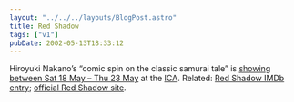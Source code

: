 ```yaml
---
layout: "../../../layouts/BlogPost.astro"
title: Red Shadow
tags: ["v1"]
pubDate: 2002-05-13T18:33:12
---
```


Hiroyuki Nakano&#8217;s &#8220;comic spin on the classic samurai tale&#8221; is [showing between Sat 18 May &#8211; Thu 23 May][1] at the [ICA][2]. Related: [Red Shadow IMDb entry][3]; [official Red Shadow site][4].

[1]: http://www.ica.org.uk/index.cfm?articleid=4482 "Red Shadow at the ICA"
[2]: http://www.ica.org.uk/ "Institute of Contemporary Arts"
[3]: http://uk.imdb.com/Title?0294280 "Red Shadow on IMDb UK"
[4]: http://www.toei.co.jp/movie/rs/ "The official Red Shadow website"
